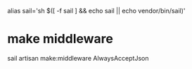 alias sail='sh $([ -f sail ] && echo sail || echo vendor/bin/sail)'

# make middleware
sail artisan make:middleware AlwaysAcceptJson

